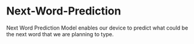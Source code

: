# Next-Word-Prediction
Next Word Prediction Model enables our device to predict what could be the next word that we are planning to type.
